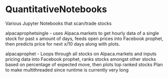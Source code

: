 # QuantitativeNotebooks
Various Jupyter Notebooks that scan/trade stocks

alpacaprophetsingle - uses Alpaca.markets to get hourly data of a single stock for past x amount of days, feeds open prices into Facebook prophet, then predicts price for next x/10 days along with plots.

alpacaprophet - Loops through all stocks on Alpaca.markets and inputs pricing data into Facebook prophet, ranks stocks amongst other stocks based on percentage of expected move, then plots top ranked stocks
  Plan to make multithreaded since runtime is currently very long
